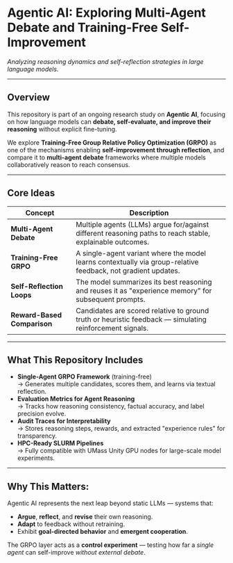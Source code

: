 # Agentic AI: Exploring Multi-Agent Debate and Training-Free Self-Improvement  
*Analyzing reasoning dynamics and self-reflection strategies in large language models.*

---

## Overview

This repository is part of an ongoing research study on **Agentic AI**, focusing on how language models can **debate, self-evaluate, and improve their reasoning** without explicit fine-tuning.

We explore **Training-Free Group Relative Policy Optimization (GRPO)** as one of the mechanisms enabling **self-improvement through reflection**, and compare it to **multi-agent debate** frameworks where multiple models collaboratively reason to reach consensus.

---

## Core Ideas

| Concept | Description |
|----------|-------------|
| **Multi-Agent Debate** | Multiple agents (LLMs) argue for/against different reasoning paths to reach stable, explainable outcomes. |
| **Training-Free GRPO** | A single-agent variant where the model learns contextually via group-relative feedback, not gradient updates. |
| **Self-Reflection Loops** | The model summarizes its best reasoning and reuses it as "experience memory" for subsequent prompts. |
| **Reward-Based Comparison** | Candidates are scored relative to ground truth or heuristic feedback — simulating reinforcement signals. |

---

## What This Repository Includes

- **Single-Agent GRPO Framework** (training-free)  
  → Generates multiple candidates, scores them, and learns via textual reflection.  
- **Evaluation Metrics for Agent Reasoning**  
  → Tracks how reasoning consistency, factual accuracy, and label precision evolve.  
- **Audit Traces for Interpretability**  
  → Stores reasoning steps, rewards, and extracted "experience rules" for transparency.  
- **HPC-Ready SLURM Pipelines**  
  → Fully compatible with UMass Unity GPU nodes for large-scale model experiments.

---

## Why This Matters:

Agentic AI represents the next leap beyond static LLMs — systems that:
- **Argue**, **reflect**, and **revise** their own reasoning.  
- **Adapt** to feedback without retraining.  
- Exhibit **goal-directed behavior** and **emergent cooperation**.

The GRPO layer acts as a **control experiment** — testing how far a *single agent* can self-improve *without external debate*.

